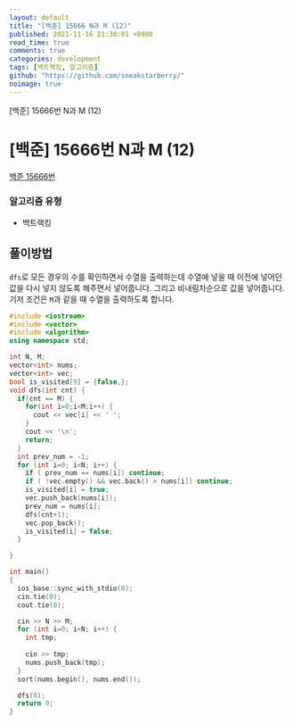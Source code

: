```yaml
---
layout: default
title: "[백준] 15666 N과 M (12)"
published: 2021-11-16 21:30:01 +0900
read_time: true
comments: true
categories: development
tags: [백트랙킹, 알고리즘]
github: "https://github.com/sneakstarberry/"
noimage: true
---
```


[백준] 15666번 N과 M (12)

<!--more-->

# [백준] 15666번 N과 M (12)

[백준 15666번 ](https://www.acmicpc.net/problem/15666)

### 알고리즘 유형

- 백트랙킹

## 풀이방법

`dfs`로 모든 경우의 수를 확인하면서 수열을 출력하는데 수열에 넣을 때 이전에 넣어던 값을 다시 넣지 않도록 해주면서 넣어줍니다. 그리고 비내림차순으로 값을 넣어줍니다. 기저 조건은 `M`과 같을 때 수열을 출력하도록 합니다.

```c++
#include <iostream>
#include <vector>
#include <algorithm>
using namespace std;

int N, M;
vector<int> nums;
vector<int> vec;
bool is_visited[9] = {false,};
void dfs(int cnt) {
  if(cnt == M) {
    for(int i=0;i<M;i++) {
      cout << vec[i] << ' ';
    }
    cout << '\n';
    return;
  }
  int prev_num = -1;
  for (int i=0; i<N; i++) {
    if ( prev_num == nums[i]) continue;
    if ( !vec.empty() && vec.back() > nums[i]) continue;
    is_visited[i] = true;
    vec.push_back(nums[i]);
    prev_num = nums[i];
    dfs(cnt+1);
    vec.pop_back();
    is_visited[i] = false;
  }

}

int main()
{
  ios_base::sync_with_stdio(0);
  cin.tie(0);
  cout.tie(0);

  cin >> N >> M;
  for (int i=0; i<N; i++) {
    int tmp;
    
    cin >> tmp;
    nums.push_back(tmp);
  }
  sort(nums.begin(), nums.end());

  dfs(0);
  return 0;
}
```
